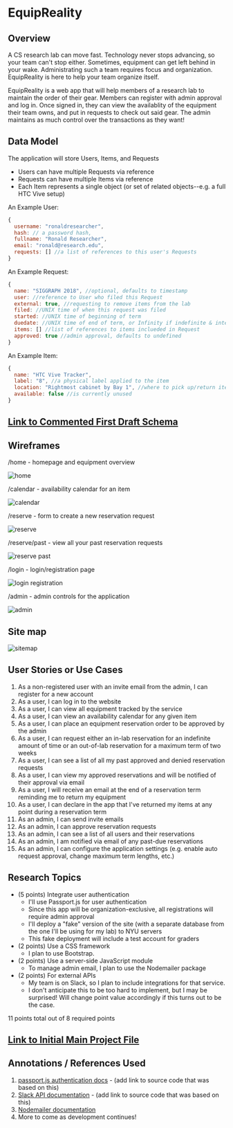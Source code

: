 # EquipReality

## Overview
A CS research lab can move fast.  Technology never stops advancing, so your team can't stop either.  Sometimes, equipment can get left behind in your wake.  Administrating such a team requires focus and organization.  EquipReality is here to help your team organize itself.

EquipReality is a web app that will help members of a research lab to maintain the order of their gear.  Members can register with admin approval and log in.  Once signed in, they can view the availablity of the equipment their team owns, and put in requests to check out said gear.  The admin maintains as much control over the transactions as they want!

## Data Model

The application will store Users, Items, and Requests

* Users can have multiple Requests via reference
* Requests can have multiple Items via reference
* Each Item represents a single object (or set of related objects--e.g. a full HTC Vive setup)

An Example User:

```javascript
{
  username: "ronaldresearcher",
  hash: // a password hash,
  fullname: "Ronald Researcher",
  email: "ronald@research.edu",
  requests: [] //a list of references to this user's Requests
}
```

An Example Request:

```javascript
{
  name: "SIGGRAPH 2018", //optional, defaults to timestamp
  user: //reference to User who filed this Request
  external: true, //requesting to remove items from the lab
  filed: //UNIX time of when this request was filed
  started: //UNIX time of beginning of term
  duedate: //UNIX time of end of term, or Infinity if indefinite & internal
  items: [] //list of references to items inclueded in Request
  approved: true //admin approval, defaults to undefined
}
```

An Example Item:

```javascript
{
  name: "HTC Vive Tracker",
  label: "8", //a physical label applied to the item
  location: "Rightmost cabinet by Bay 1", //where to pick up/return item 
  available: false //is currently unused
}
```


## [Link to Commented First Draft Schema](db.js) 

## Wireframes

/home - homepage and equipment overview

![home](documentation/home.png)

/calendar - availability calendar for an item

![calendar](documentation/calendar.png)

/reserve - form to create a new reservation request

![reserve](documentation/reserve.png)

/reserve/past - view all your past reservation requests

![reserve past](documentation/reserve-past.png)

/login - login/registration page

![login registration](documentation/login.png)

/admin - admin controls for the application

![admin](documentation/admin.png)

## Site map

![sitemap](documentation/sitemap.png)

## User Stories or Use Cases

1. As a non-registered user with an invite email from the admin, I can register for a new account
2. As a user, I can log in to the website
3. As a user, I can view all equipment tracked by the service
4. As a user, I can view an availability calendar for any given item
5. As a user, I can place an equipment reservation order to be approved by the admin
6. As a user, I can request either an in-lab reservation for an indefinite amount of time or an out-of-lab reservation for a maximum term of two weeks
7. As a user, I can see a list of all my past approved and denied reservation requests
8. As a user, I can view my approved reservations and will be notified of their approval via email
9. As a user, I will receive an email at the end of a reservation term reminding me to return my equipment
10. As a user, I can declare in the app that I've returned my items at any point during a reservation term
11. As an admin, I can send invite emails
12. As an admin, I can approve reservation requests
13. As an admin, I can see a list of all users and their reservations
14. As an admin, I am notified via email of any past-due reservations
15. As an admin, I can configure the application settings (e.g. enable auto request approval, change maximum term lengths, etc.)

## Research Topics

* (5 points) Integrate user authentication
    * I'll use Passport.js for user authentication
    * Since this app will be organization-exclusive, all registrations will require admin approval
    * I'll deploy a "fake" version of the site (with a separate database from the one I'll be using for my lab) to NYU servers
    * This fake deployment will include a test account for graders
* (2 points) Use a CSS framework
    * I plan to use Bootstrap.
* (2 points) Use a server-side JavaScript module
    * To manage admin email, I plan to use the Nodemailer package
* (2 points)  For external APIs
    * My team is on Slack, so I plan to include integrations for that service.
    * I don't anticipate this to be too hard to implement, but I may be surprised!  Will change point value accordingly if this turns out to be the case.

11 points total out of 8 required points


## [Link to Initial Main Project File](app.js) 

## Annotations / References Used

1. [passport.js authentication docs](http://passportjs.org/docs) - (add link to source code that was based on this)
2. [Slack API documentation](https://api.slack.com/internal-integrations) - (add link to source code that was based on this)
3. [Nodemailer documentation](https://nodemailer.com/usage/)
4. More to come as development continues!
